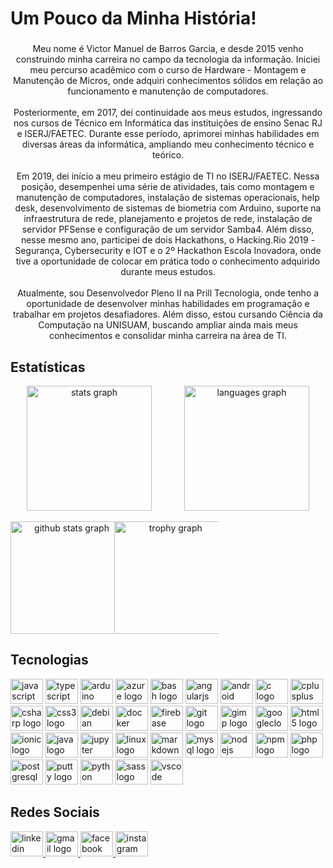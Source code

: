 <h1 align="left">Um Pouco da Minha História!</h1>

###
<p align="center">
Meu nome é Victor Manuel de Barros Garcia, e desde 2015 venho construindo minha carreira no campo da tecnologia da informação. Iniciei meu percurso acadêmico com o curso de Hardware - Montagem e Manutenção de Micros, onde adquiri conhecimentos sólidos em relação ao funcionamento e manutenção de computadores.
<br><br>
Posteriormente, em 2017, dei continuidade aos meus estudos, ingressando nos cursos de Técnico em Informática das instituições de ensino Senac RJ e ISERJ/FAETEC. Durante esse período, aprimorei minhas habilidades em diversas áreas da informática, ampliando meu conhecimento técnico e teórico.
<br><br>
Em 2019, dei início a meu primeiro estágio de TI no ISERJ/FAETEC. Nessa posição, desempenhei uma série de atividades, tais como montagem e manutenção de computadores, instalação de sistemas operacionais, help desk, desenvolvimento de sistemas de biometria com Arduino, suporte na infraestrutura de rede, planejamento e projetos de rede, instalação de servidor PFSense e configuração de um servidor Samba4. Além disso, nesse mesmo ano, participei de dois Hackathons, o Hacking.Rio 2019 - Segurança, Cybersecurity e IOT e o 2º Hackathon Escola Inovadora, onde tive a oportunidade de colocar em prática todo o conhecimento adquirido durante meus estudos.
<br><br>
Atualmente, sou Desenvolvedor Pleno II na Prill Tecnologia, onde tenho a oportunidade de desenvolver minhas habilidades em programação e trabalhar em projetos desafiadores. Além disso, estou cursando Ciência da Computação na UNISUAM, buscando ampliar ainda mais meus conhecimentos e consolidar minha carreira na área de TI.</p>

## Estatísticas
<div align="center" style="display: flex; flex-wrap: wrap;">
  <div style="width: 50%;">
    <img src="https://github-readme-stats.vercel.app/api?username=Victormbg&show_icons=true&theme=dracula&locale=pt-br&include_all_commits=true&count_private=true&disable_animations=false" height="200" alt="stats graph"  />
  </div>
  <br/>
  <div style="width: 50%;">
    <img src="https://github-readme-stats.vercel.app/api/top-langs?username=Victormbg&layout=compact&card_width=445&langs_count=15&theme=dracula&hide_border=false&locale=pt-br" height="200" alt="languages graph"  />
  </div>
</div>
<br/>
<div align="center" style="display: flex; flex-wrap: wrap;">
  <div style="width: 33%;">
    <img src="https://github-readme-streak-stats.herokuapp.com/?user=Victormbg&theme=dracula" height="180" alt="github stats graph"  />
  </div>
  <br/>
  <div style="width: 33%;">
    <img src="https://github-profile-trophy.vercel.app/?username=Victormbg&theme=dracula&no-bg=true&no-frame=true" height="180" alt="trophy graph"  />
  </div>
</div>

## Tecnologias
<div align="left">
  <p align="left">
    <img src="https://cdn.jsdelivr.net/gh/devicons/devicon/icons/javascript/javascript-original.svg" height="40" width="52" alt="javascript logo"  />
    <img src="https://cdn.jsdelivr.net/gh/devicons/devicon/icons/typescript/typescript-original.svg" height="40" width="52" alt="typescript logo"  />
    <img src="https://cdn.jsdelivr.net/gh/devicons/devicon/icons/arduino/arduino-original.svg" height="40" width="52" alt="arduino logo"  />
    <img src="https://cdn.jsdelivr.net/gh/devicons/devicon/icons/azure/azure-original.svg" height="40" width="52" alt="azure logo"  />
    <img src="https://cdn.jsdelivr.net/gh/devicons/devicon/icons/bash/bash-original.svg" height="40" width="52" alt="bash logo"  />
    <img src="https://cdn.jsdelivr.net/gh/devicons/devicon/icons/angularjs/angularjs-original.svg" height="40" width="52" alt="angularjs logo"  />
    <img src="https://cdn.jsdelivr.net/gh/devicons/devicon/icons/android/android-original.svg" height="40" width="52" alt="android logo"  />
    <img src="https://cdn.jsdelivr.net/gh/devicons/devicon/icons/c/c-original.svg" height="40" width="52" alt="c logo"  />
    <img src="https://cdn.jsdelivr.net/gh/devicons/devicon/icons/cplusplus/cplusplus-original.svg" height="40" width="52" alt="cplusplus logo"  />
    <img src="https://cdn.jsdelivr.net/gh/devicons/devicon/icons/csharp/csharp-original.svg" height="40" width="52" alt="csharp logo"  />
    <img src="https://cdn.jsdelivr.net/gh/devicons/devicon/icons/css3/css3-original.svg" height="40" width="52" alt="css3 logo"  />
    <img src="https://cdn.jsdelivr.net/gh/devicons/devicon/icons/debian/debian-original.svg" height="40" width="52" alt="debian logo"  />
    <img src="https://cdn.jsdelivr.net/gh/devicons/devicon/icons/docker/docker-original.svg" height="40" width="52" alt="docker logo"  />
    <img src="https://cdn.jsdelivr.net/gh/devicons/devicon/icons/firebase/firebase-plain.svg" height="40" width="52" alt="firebase logo"  />
    <img src="https://cdn.jsdelivr.net/gh/devicons/devicon/icons/git/git-original.svg" height="40" width="52" alt="git logo"  />
    <img src="https://cdn.jsdelivr.net/gh/devicons/devicon/icons/gimp/gimp-original.svg" height="40" width="52" alt="gimp logo"  />
    <img src="https://cdn.jsdelivr.net/gh/devicons/devicon/icons/googlecloud/googlecloud-original.svg" height="40" width="52" alt="googlecloud logo"  />
    <img src="https://cdn.jsdelivr.net/gh/devicons/devicon/icons/html5/html5-original.svg" height="40" width="52" alt="html5 logo"  />
    <img src="https://cdn.jsdelivr.net/gh/devicons/devicon/icons/ionic/ionic-original.svg" height="40" width="52" alt="ionic logo"  />
    <img src="https://cdn.jsdelivr.net/gh/devicons/devicon/icons/java/java-original.svg" height="40" width="52" alt="java logo"  />
    <img src="https://cdn.jsdelivr.net/gh/devicons/devicon/icons/jupyter/jupyter-original.svg" height="40" width="52" alt="jupyter logo"  />
    <img src="https://cdn.jsdelivr.net/gh/devicons/devicon/icons/linux/linux-original.svg" height="40" width="52" alt="linux logo"  />
    <img src="https://cdn.jsdelivr.net/gh/devicons/devicon/icons/markdown/markdown-original.svg" height="40" width="52" alt="markdown logo"  />
    <img src="https://cdn.jsdelivr.net/gh/devicons/devicon/icons/mysql/mysql-original.svg" height="40" width="52" alt="mysql logo"  />
    <img src="https://cdn.jsdelivr.net/gh/devicons/devicon/icons/nodejs/nodejs-original.svg" height="40" width="52" alt="nodejs logo"  />
    <img src="https://cdn.jsdelivr.net/gh/devicons/devicon/icons/npm/npm-original-wordmark.svg" height="40" width="52" alt="npm logo"  />
    <img src="https://cdn.jsdelivr.net/gh/devicons/devicon/icons/php/php-original.svg" height="40" width="52" alt="php logo"  />
    <img src="https://cdn.jsdelivr.net/gh/devicons/devicon/icons/postgresql/postgresql-original.svg" height="40" width="52" alt="postgresql logo"  />
    <img src="https://cdn.jsdelivr.net/gh/devicons/devicon/icons/putty/putty-original.svg" height="40" width="52" alt="putty logo"  />
    <img src="https://cdn.jsdelivr.net/gh/devicons/devicon/icons/python/python-original.svg" height="40" width="52" alt="python logo"  />
    <img src="https://cdn.jsdelivr.net/gh/devicons/devicon/icons/sass/sass-original.svg" height="40" width="52" alt="sass logo"  />
    <img src="https://cdn.jsdelivr.net/gh/devicons/devicon/icons/vscode/vscode-original.svg" height="40" width="52" alt="vscode logo"  />
  </p>
</div>

## Redes Sociais

<div align="left">
  <a href="https://www.linkedin.com/in/victor-manuel-373482164/" target="_blank">
    <img src="https://raw.githubusercontent.com/maurodesouza/profile-readme-generator/master/src/assets/icons/social/linkedin/default.svg" width="52" height="40" alt="linkedin logo"  />
  </a>
  <a href="mailto:victormbg2000@gmail.com" target="_blank">
    <img src="https://raw.githubusercontent.com/maurodesouza/profile-readme-generator/master/src/assets/icons/social/gmail/default.svg" width="52" height="40" alt="gmail logo"  />
  </a>
  <a href="https://www.facebook.com/victor.manuel.134" target="_blank">
    <img src="https://raw.githubusercontent.com/maurodesouza/profile-readme-generator/master/src/assets/icons/social/facebook/default.svg" width="52" height="40" alt="facebook logo"  />
  </a>
  <a href="https://www.instagram.com/victormanuel092000/" target="_blank">
    <img src="https://raw.githubusercontent.com/maurodesouza/profile-readme-generator/master/src/assets/icons/social/instagram/default.svg" width="52" height="40" alt="instagram logo"  />
  </a>
</div>
